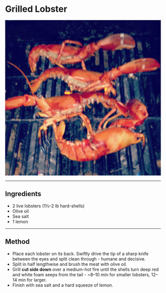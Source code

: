 # Grilled Lobster

![Grilled Lobster](../images/lobster.png)

---

## Ingredients

- 2 live lobsters (1½–2 lb hard-shells)  
- Olive oil  
- Sea salt  
- 1 lemon  

---

## Method

- Place each lobster on its back. Swiftly drive the tip of a sharp knife between the eyes and split clean through - humane and decisive.  
- Split in half lengthwise and brush the meat with olive oil.  
- Grill **cut side down** over a medium-hot fire until the shells turn deep red and white foam seeps from the tail - ~8–10 min for smaller lobsters, 12–14 min for larger.  
- Finish with sea salt and a hard squeeze of lemon.
